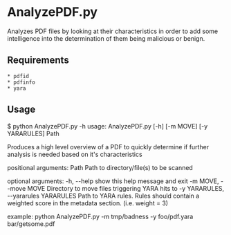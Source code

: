 AnalyzePDF.py
=============

Analyzes PDF files by looking at their characteristics in order to add some intelligence into the determination of them being malicious or benign.

Requirements
------------
	* pdfid
	* pdfinfo
	* yara
	
Usage
-----
$ python AnalyzePDF.py -h
usage: AnalyzePDF.py [-h] [-m MOVE] [-y YARARULES] Path

Produces a high level overview of a PDF to quickly determine if further
analysis is needed based on it's characteristics

positional arguments:
  Path                  Path to directory/file(s) to be scanned

optional arguments:
  -h, --help            show this help message and exit
  -m MOVE, --move MOVE  Directory to move files triggering YARA hits to
  -y YARARULES, --yararules YARARULES
                        Path to YARA rules. Rules should contain a weighted
                        score in the metadata section. (i.e. weight = 3)

example: python AnalyzePDF.py -m tmp/badness -y foo/pdf.yara bar/getsome.pdf						